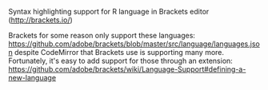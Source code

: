 Syntax highlighting support for R language in Brackets editor (http://brackets.io/)

Brackets for some reason only support these languages:
https://github.com/adobe/brackets/blob/master/src/language/languages.json
despite CodeMirror that Brackets use is supporting many more.
Fortunately, it's easy to add support for those through an extension:
https://github.com/adobe/brackets/wiki/Language-Support#defining-a-new-language